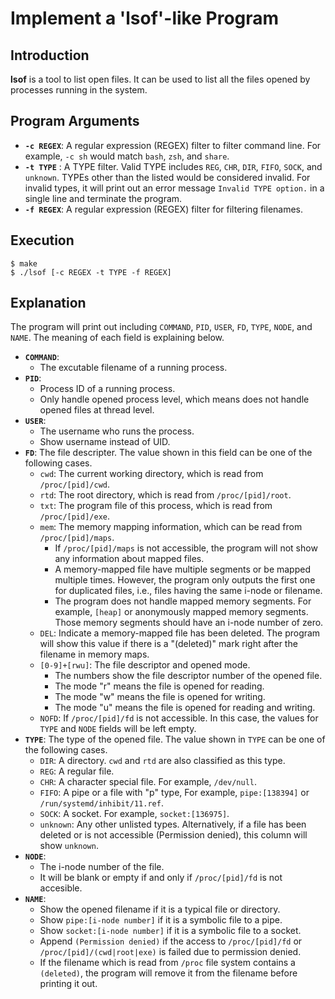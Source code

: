 # Implement a 'lsof'-like Program

## Introduction
**lsof** is a tool to list open files. It can be used to list all the files opened by processes running in the system.

## Program Arguments
* **`-c REGEX`**: A regular expression (REGEX) filter to filter command line. For example, `-c sh` would match `bash`, `zsh`, and `share`.
* **`-t TYPE`** : A TYPE filter. Valid TYPE includes `REG`, `CHR`, `DIR`, `FIFO`, `SOCK`, and `unknown`. TYPEs other than the listed would be considered invalid. For invalid types, it will print out an error message `Invalid TYPE option.` in a single line and terminate the program.
* **`-f REGEX`**: A regular expression (REGEX) filter for filtering filenames.

## Execution
```console
$ make
$ ./lsof [-c REGEX -t TYPE -f REGEX]
```

## Explanation
The program will print out including `COMMAND`, `PID`, `USER`, `FD`, `TYPE`, `NODE`, and `NAME`. The meaning of each field is explaining below.
* **`COMMAND`**:
    * The excutable filename of a running process.
* **`PID`**:
    * Process ID of a running process.
    * Only handle opened process level, which means does not handle opened files at thread level.
* **`USER`**:
    * The username who runs the process.
    * Show username instead of UID.
* **`FD`**: The file descripter. The value shown in this field can be one of the following cases.
    * `cwd`: The current working directory, which is read from `/proc/[pid]/cwd`.
    * `rtd`: The root directory, which is read from `/proc/[pid]/root`.
    * `txt`: The program file of this process, which is read from `/proc/[pid]/exe`.
    * `mem`: The memory mapping information, which can be read from `/proc/[pid]/maps`.
        * If `/proc/[pid]/maps` is not accessible, the program will not show any information about mapped files.
        * A memory-mapped file have multiple segments or be mapped multiple times. However, the program only outputs the first one for duplicated files, i.e., files having the same i-node or filename.
        * The program does not handle mapped memory segments. For example, `[heap]` or anonymously mapped memory segments. Those memory segments should have an i-node number of zero.
    * `DEL`: Indicate a memory-mapped file has been deleted. The program will show this value if there is a "(deleted)" mark right after the filename in memory maps.
    * `[0-9]+[rwu]`: The file descriptor and opened mode.
        * The numbers show the file descriptor number of the opened file.
        * The mode "r" means the file is opened for reading.
        * The mode "w" means the file is opened for writing.
        * The mode "u" means the file is opened for reading and writing.
    * `NOFD`: If `/proc/[pid]/fd` is not accessible. In this case, the values for `TYPE` and `NODE` fields will be left empty.
* **`TYPE`**: The type of the opened file. The value shown in `TYPE` can be one of the following cases.
    * `DIR`: A directory. `cwd` and `rtd` are also classified as this type.
    * `REG`: A regular file.
    * `CHR`: A character special file. For example, `/dev/null`.
    * `FIFO`: A pipe or a file with "p" type, For example, `pipe:[138394]` or `/run/systemd/inhibit/11.ref`.
    * `SOCK`: A socket. For example, `socket:[136975]`.
    * `unknown`: Any other unlisted types. Alternatively, if a file has been deleted or is not accessible (Permission denied), this column will show `unknown`.
* **`NODE`**:
    * The i-node number of the file.
    * It will be blank or empty if and only if `/proc/[pid]/fd` is not accesible.
* **`NAME`**:
    * Show the opened filename if it is a typical file or directory.
    * Show `pipe:[i-node number]` if it is a symbolic file to a pipe.
    * Show `socket:[i-node number]` if it is a symbolic file to a socket.
    * Append `(Permission denied)` if the access to `/proc/[pid]/fd` or `/proc/[pid]/(cwd|root|exe)` is failed due to permission denied.
    * If the filename which is read from `/proc` file system contains a `(deleted)`, the program will remove it from the filename before printing it out.
